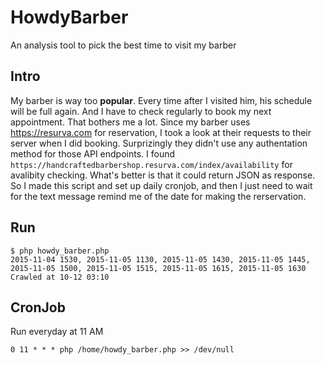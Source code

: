 # HowdyBarber
An analysis tool to pick the best time to visit my barber

## Intro
My barber is way too **popular**. Every time after I visited him, his schedule will be full again. And I have to check regularly to book my next appointment. That bothers me a lot. Since my barber uses https://resurva.com for reservation, I took a look at their requests to their server when I did booking. Surprizingly they didn't use any authentation method for those API endpoints. I found ``https://handcraftedbarbershop.resurva.com/index/availability`` for avalibity checking. What's better is that it could return JSON as response. So I made this script and set up daily cronjob, and then I just need to wait for the text message remind me of the date for making the rerservation.

## Run
```
$ php howdy_barber.php
2015-11-04 1530, 2015-11-05 1130, 2015-11-05 1430, 2015-11-05 1445, 2015-11-05 1500, 2015-11-05 1515, 2015-11-05 1615, 2015-11-05 1630 Crawled at 10-12 03:10
```

## CronJob
Run everyday at 11 AM
```
0 11 * * * php /home/howdy_barber.php >> /dev/null
```
